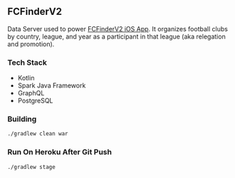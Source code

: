## FCFinderV2

Data Server used to power [FCFinderV2 iOS App](https://github.com/bleege/FCFinderV2App).  It organizes football clubs by country, league, and year as a participant in that league (aka relegation and promotion).

### Tech Stack

* Kotlin
* Spark Java Framework
* GraphQL
* PostgreSQL

### Building

```sh
./gradlew clean war
```

### Run On Heroku After Git Push

```sh
./gradlew stage
```
